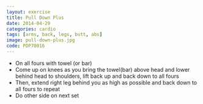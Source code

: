 ```yaml
---
layout: exercise
title: Pull Down Plus
date: 2014-04-29
categories: cardio
tags: [arms, back, legs, butt, abs]
image: pull-down-plus.jpg
code: PDP70016
---
```


- On all fours with towel (or bar)
- Come up on knees as you bring the towel(bar) above head and lower behind head to shoulders, lift back up and back down to all fours
- Then, extend right leg behind you as high as possible and back down to all fours to repeat
- Do other side on next set
